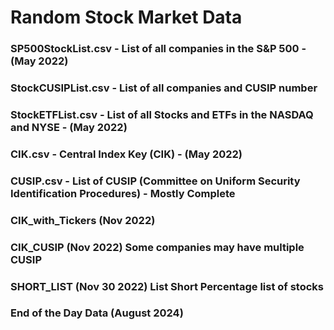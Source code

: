 # Random Stock Market Data

### SP500StockList.csv - List of all companies in the S&P 500 - (May 2022)
### StockCUSIPList.csv - List of all companies and CUSIP number 
### StockETFList.csv   - List of all Stocks and ETFs in the NASDAQ and NYSE - (May 2022)
### CIK.csv   - Central Index Key (CIK) - (May 2022)
### CUSIP.csv   - List of CUSIP (Committee on Uniform Security Identification Procedures) - Mostly Complete
### CIK_with_Tickers (Nov 2022)
### CIK_CUSIP (Nov 2022) Some companies may have multiple CUSIP
### SHORT_LIST (Nov 30 2022) List Short Percentage list of stocks
### End of the Day Data (August 2024) 


